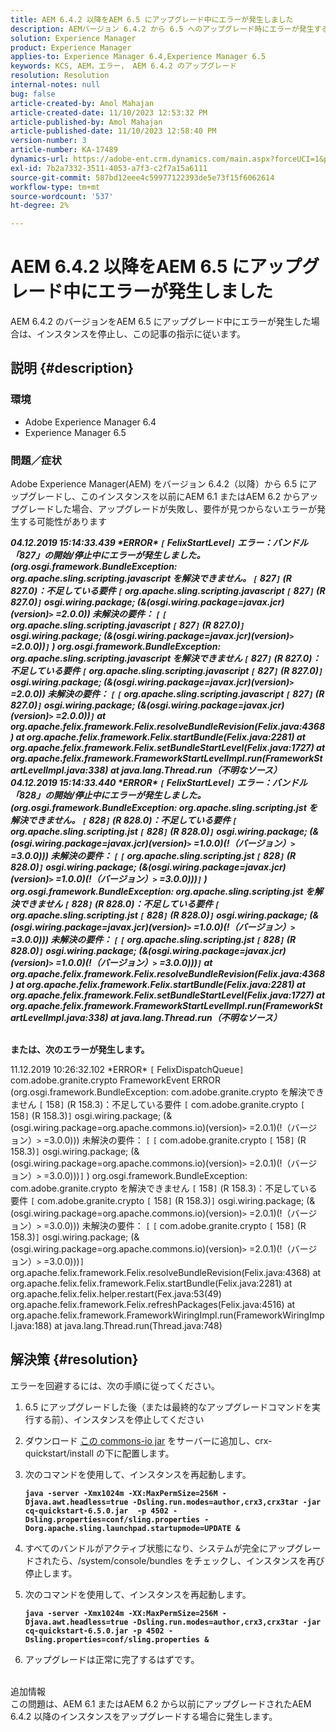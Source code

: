 ```yaml
---
title: AEM 6.4.2 以降をAEM 6.5 にアップグレード中にエラーが発生しました
description: AEMバージョン 6.4.2 から 6.5 へのアップグレード時にエラーが発生するAdobe Experience Managerの問題を解決する方法について説明します。
solution: Experience Manager
product: Experience Manager
applies-to: Experience Manager 6.4,Experience Manager 6.5
keywords: KCS, AEM，エラー， AEM 6.4.2 のアップグレード
resolution: Resolution
internal-notes: null
bug: false
article-created-by: Amol Mahajan
article-created-date: 11/10/2023 12:53:32 PM
article-published-by: Amol Mahajan
article-published-date: 11/10/2023 12:58:40 PM
version-number: 3
article-number: KA-17489
dynamics-url: https://adobe-ent.crm.dynamics.com/main.aspx?forceUCI=1&pagetype=entityrecord&etn=knowledgearticle&id=b6cbe324-c87f-ee11-8179-6045bd006b25
exl-id: 7b2a7332-3511-4053-a7f3-c2f7a15a6111
source-git-commit: 587bd12eee4c59977122393de5e73f15f6062614
workflow-type: tm+mt
source-wordcount: '537'
ht-degree: 2%

---
```


# AEM 6.4.2 以降をAEM 6.5 にアップグレード中にエラーが発生しました


AEM 6.4.2 のバージョンをAEM 6.5 にアップグレード中にエラーが発生した場合は、インスタンスを停止し、この記事の指示に従います。

## 説明 {#description}


### <b>環境</b>

- Adobe Experience Manager 6.4
- Experience Manager 6.5


### <b>問題／症状</b>

Adobe Experience Manager(AEM) をバージョン 6.4.2（以降）から 6.5 にアップグレードし、このインスタンスを以前にAEM 6.1 またはAEM 6.2 からアップグレードした場合、アップグレードが失敗し、要件が見つからないエラーが発生する可能性があります

<b>*04.12.2019 15:14:33.439 \*ERROR\* `[` FelixStartLevel`]`  エラー：バンドル「827」の開始/停止中にエラーが発生しました。 (org.osgi.framework.BundleException: org.apache.sling.scripting.javascript を解決できません。 `[` 827`]` (R 827.0)：不足している要件 `[` org.apache.sling.scripting.javascript `[` 827`]` (R 827.0)`]`  osgi.wiring.package; (&amp;(osgi.wiring.package=javax.jcr)(version)`>` =2.0.0)) 未解決の要件： `[` `[` org.apache.sling.scripting.javascript `[` 827`]` (R 827.0)`]`  osgi.wiring.package; (&amp;(osgi.wiring.package=javax.jcr)(version)`>` =2.0.0))`]` )*
*org.osgi.framework.BundleException: org.apache.sling.scripting.javascript を解決できません `[` 827`]` (R 827.0)：不足している要件 `[` org.apache.sling.scripting.javascript `[` 827`]` (R 827.0)`]`  osgi.wiring.package; (&amp;(osgi.wiring.package=javax.jcr)(version)`>` =2.0.0)) 未解決の要件： `[` `[` org.apache.sling.scripting.javascript `[` 827`]` (R 827.0)`]`  osgi.wiring.package; (&amp;(osgi.wiring.package=javax.jcr)(version)`>` =2.0.0))`]`*
*at org.apache.felix.framework.Felix.resolveBundleRevision(Felix.java:4368)*
*at org.apache.felix.framework.Felix.startBundle(Felix.java:2281)*
*at org.apache.felix.framework.Felix.setBundleStartLevel(Felix.java:1727)*
*at org.apache.felix.framework.FrameworkStartLevelImpl.run(FrameworkStartLevelImpl.java:338)*
*at java.lang.Thread.run（不明なソース）*
*04.12.2019 15:14:33.440 \*ERROR\* `[` FelixStartLevel`]`  エラー：バンドル「828」の開始/停止中にエラーが発生しました。 (org.osgi.framework.BundleException: org.apache.sling.scripting.jst を解決できません。 `[` 828`]` (R 828.0)：不足している要件 `[` org.apache.sling.scripting.jst `[` 828`]` (R 828.0)`]`  osgi.wiring.package; (&amp;(osgi.wiring.package=javax.jcr)(version)`>` =1.0.0)(!（バージョン）`>` =3.0.0))) 未解決の要件： `[` `[` org.apache.sling.scripting.jst `[` 828`]` (R 828.0)`]`  osgi.wiring.package; (&amp;(osgi.wiring.package=javax.jcr)(version)`>` =1.0.0)(!（バージョン）`>` =3.0.0)))`]` )*
*org.osgi.framework.BundleException: org.apache.sling.scripting.jst を解決できません `[` 828`]` (R 828.0)：不足している要件 `[` org.apache.sling.scripting.jst `[` 828`]` (R 828.0)`]`  osgi.wiring.package; (&amp;(osgi.wiring.package=javax.jcr)(version)`>` =1.0.0)(!（バージョン）`>` =3.0.0))) 未解決の要件： `[` `[` org.apache.sling.scripting.jst `[` 828`]` (R 828.0)`]`  osgi.wiring.package; (&amp;(osgi.wiring.package=javax.jcr)(version)`>` =1.0.0)(!（バージョン）`>` =3.0.0)))`]`*
*at org.apache.felix.framework.Felix.resolveBundleRevision(Felix.java:4368)*
*at org.apache.felix.framework.Felix.startBundle(Felix.java:2281)*
*at org.apache.felix.framework.Felix.setBundleStartLevel(Felix.java:1727)*
*at org.apache.felix.framework.FrameworkStartLevelImpl.run(FrameworkStartLevelImpl.java:338)*
*at java.lang.Thread.run（不明なソース）*

<br>または、次のエラーが発生します。</b>

11.12.2019 10:26:32.102 \*ERROR\* `[` FelixDispatchQueue`]`  com.adobe.granite.crypto FrameworkEvent ERROR (org.osgi.framework.BundleException: com.adobe.granite.crypto を解決できません `[` 158`]` (R 158.3)：不足している要件 `[` com.adobe.granite.crypto `[` 158`]` (R 158.3)`]`  osgi.wiring.package; (&amp;(osgi.wiring.package=org.apache.commons.io)(version)`>` =2.0.1)(!（バージョン）`>` =3.0.0))) 未解決の要件： `[` `[` com.adobe.granite.crypto `[` 158`]` (R 158.3)`]`  osgi.wiring.package; (&amp;(osgi.wiring.package=org.apache.commons.io)(version)`>` =2.0.1)(!（バージョン）`>` =3.0.0)))`]` ) org.osgi.framework.BundleException: com.adobe.granite.crypto を解決できません `[` 158`]` (R 158.3)：不足している要件 `[` com.adobe.granite.crypto `[` 158`]` (R 158.3)`]`  osgi.wiring.package; (&amp;(osgi.wiring.package=org.apache.commons.io)(version)`>` =2.0.1)(!（バージョン）`>` =3.0.0))) 未解決の要件： `[` `[` com.adobe.granite.crypto `[` 158`]` (R 158.3)`]`  osgi.wiring.package; (&amp;(osgi.wiring.package=org.apache.commons.io)(version)`>` =2.0.1)(!（バージョン）`>` =3.0.0)))`]`
org.apache.felix.framework.Felix.resolveBundleRevision(Felix.java:4368) at org.apache.felix.felix.framework.Felix.startBundle(Felix.java:2281) at org.apache.felix.felix.helper.restart(Fex.java:53(49) org.apache.felix.framework.Felix.refreshPackages(Felix.java:4516) at org.apache.felix.framework.FrameworkWiringImpl.run(FrameworkWiringImpl.java:188) at java.lang.Thread.run(Thread.java:748)


## 解決策 {#resolution}

エラーを回避するには、次の手順に従ってください。
1. 6.5 にアップグレードした後（または最終的なアップグレードコマンドを実行する前）、インスタンスを停止してください
2. ダウンロード [この commons-io jar](https://repo1.maven.org/maven2/commons-io/commons-io/2.6/commons-io-2.6.jar) をサーバーに追加し、crx-quickstart/install の下に配置します。
3. 次のコマンドを使用して、インスタンスを再起動します。

   <b>`java -server -Xmx1024m -XX:MaxPermSize=256M -Djava.awt.headless=true -Dsling.run.modes=author,crx3,crx3tar -jar cq-quickstart-6.5.0.jar  -p 4502 -Dsling.properties=conf/sling.properties -Dorg.apache.sling.launchpad.startupmode=UPDATE &`</b>
4. すべてのバンドルがアクティブ状態になり、システムが完全にアップグレードされたら、/system/console/bundles をチェックし、インスタンスを再び停止します。
5. 次のコマンドを使用して、インスタンスを再起動します。

   <b>`java -server -Xmx1024m -XX:MaxPermSize=256M -Djava.awt.headless=true -Dsling.run.modes=author,crx3,crx3tar -jar cq-quickstart-6.5.0.jar -p 4502 -Dsling.properties=conf/sling.properties &`</b>
6. アップグレードは正常に完了するはずです。

<br>追加情報<br>
この問題は、AEM 6.1 またはAEM 6.2 から以前にアップグレードされたAEM 6.4.2 以降のインスタンスをアップグレードする場合に発生します。

